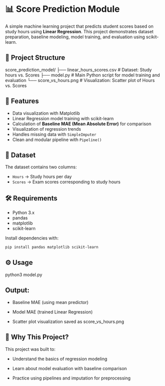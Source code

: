 # 📊 Score Prediction Module

A simple machine learning project that predicts student scores based on study hours using **Linear Regression**. This project demonstrates dataset preparation, baseline modeling, model training, and evaluation using scikit-learn.

## 📂 Project Structure
score_prediction_model/
├── linear_hours_scores.csv # Dataset: Study hours vs. Scores
├── model.py # Main Python script for model training and evaluation
└── score_vs_hours.png # Visualization: Scatter plot of Hours vs. Scores


## 🚀 Features
- Data visualization with Matplotlib
- Linear Regression model training with scikit-learn
- Calculation of **Baseline MAE (Mean Absolute Error)** for comparison
- Visualization of regression trends
- Handles missing data with `SimpleImputer`
- Clean and modular pipeline with `Pipeline()`

## 📁 Dataset
The dataset contains two columns:
- `Hours` → Study hours per day
- `Scores` → Exam scores corresponding to study hours

## 🛠️ Requirements
- Python 3.x
- pandas
- matplotlib
- scikit-learn

Install dependencies with:

```bash
pip install pandas matplotlib scikit-learn
```

## ⚙️ Usage
python3 model.py

## Output:
- Baseline MAE (using mean predictor)

- Model MAE (trained Linear Regression)

- Scatter plot visualization saved as score_vs_hours.png
## 📌 Why This Project?
This project was built to:

- Understand the basics of regression modeling

- Learn about model evaluation with baseline comparison

- Practice using pipelines and imputation for preprocessing
